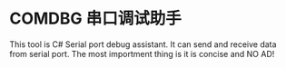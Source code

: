 COMDBG 串口调试助手
======

This tool is C# Serial port debug assistant. It can send and receive data from serial port. The most importment thing is it is concise and NO AD!

